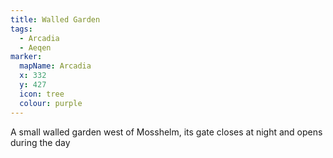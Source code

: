 ```yaml
---
title: Walled Garden
tags:
  - Arcadia
  - Aeqen
marker:
  mapName: Arcadia
  x: 332
  y: 427
  icon: tree
  colour: purple
---
```


A small walled garden west of Mosshelm, its gate closes at night and opens during the day
